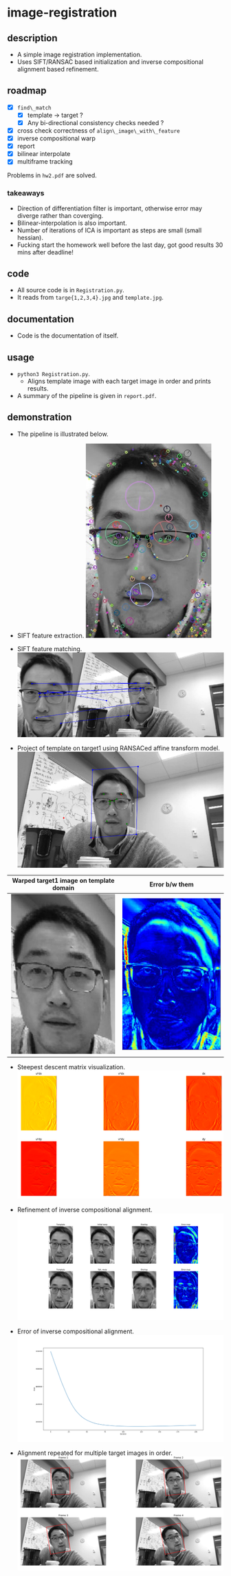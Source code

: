 # image-registration

## description
- A simple image registration implementation.
- Uses SIFT/RANSAC based initialization and inverse compositional alignment based refinement.

## roadmap
- [x] `find\_match`
    - [x] template -> target ?
    - [x] Any bi-directional consistency checks needed ?
- [x] cross check correctness of `align\_image\_with\_feature`
- [x] inverse compositional warp
- [x] report
- [x] bilinear interpolate
- [x] multiframe tracking

Problems in `hw2.pdf` are solved.

### takeaways
- Direction of differentiation filter is important, otherwise error may diverge rather than coverging.
- Bilinear-interpolation is also important.
- Number of iterations of ICA is important as steps are small (small hessian).
- Fucking start the homework well before the last day, got good results 30 mins after deadline!

## code
- All source code is in `Registration.py`.
- It reads from `targe{1,2,3,4}.jpg` and `template.jpg`.

## documentation
- Code is the documentation of itself.

## usage
- `python3 Registration.py`.
    - Aligns template image with each target image in order and prints results.
- A summary of the pipeline is given in `report.pdf`.

## demonstration
- The pipeline is illustrated below.

- SIFT feature extraction.
![](./github/1.sift_keypoints.jpg)

- SIFT feature matching.
![](./github/2.sift_matches.png)

- Project of template on target1 using RANSACed affine transform model.
![](./github/3.initial_alignment.png)

| Warped target1 image on template domain | Error b/w them |
| --- | --- |
| ![](./github/3.initial_warp.png) | ![](./github/3.initial_warp_diff.png) |

- Steepest descent matrix visualization.
![](./github/4.steepest_descent_images.png)

- Refinement of inverse compositional alignment.
![](./github/5.ica_200_refinement.png)

- Error of inverse compositional alignment.
![](./github/6.ica_200_error.png)

- Alignment repeated for multiple target images in order.
![](./github/7.final.png)
